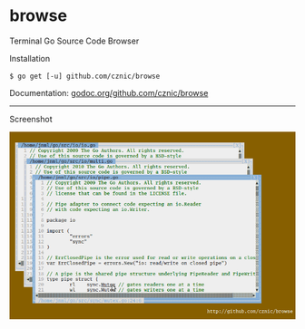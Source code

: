 # browse

Terminal Go Source Code Browser

Installation

    $ go get [-u] github.com/cznic/browse

Documentation: [godoc.org/github.com/cznic/browse](http://godoc.org/github.com/cznic/browse)

----

Screenshot

![](https://github.com/cznic/browse/blob/images/browse.png)
